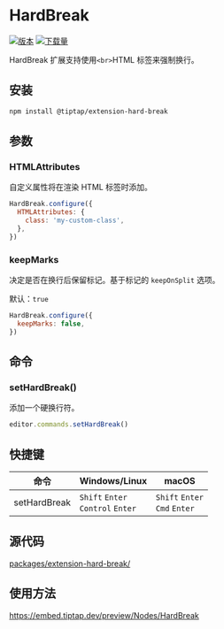 # HardBreak
[![版本](https://img.shields.io/npm/v/@tiptap/extension-hard-break.svg?label=version)](https://www.npmjs.com/package/@tiptap/extension-hard-break)
[![下载量](https://img.shields.io/npm/dm/@tiptap/extension-hard-break.svg)](https://npmcharts.com/compare/@tiptap/extension-hard-break?minimal=true)

HardBreak 扩展支持使用`<br>`HTML 标签来强制换行。

## 安装
```bash
npm install @tiptap/extension-hard-break
```

## 参数

### HTMLAttributes
自定义属性将在渲染 HTML 标签时添加。

```js
HardBreak.configure({
  HTMLAttributes: {
    class: 'my-custom-class',
  },
})
```

### keepMarks
决定是否在换行后保留标记。基于标记的 `keepOnSplit` 选项。

默认：`true`

```js
HardBreak.configure({
  keepMarks: false,
})
```

## 命令

### setHardBreak()
添加一个硬换行符。

```js
editor.commands.setHardBreak()
```

## 快捷键
| 命令          | Windows/Linux                               | macOS                                    |
| ------------- | ------------------------------------------- | ---------------------------------------- |
| setHardBreak  | `Shift`&nbsp;`Enter`<br>`Control`&nbsp;`Enter` | `Shift`&nbsp;`Enter`<br>`Cmd`&nbsp;`Enter` |

## 源代码
[packages/extension-hard-break/](https://github.com/ueberdosis/tiptap/blob/main/packages/extension-hard-break/)

## 使用方法
https://embed.tiptap.dev/preview/Nodes/HardBreak